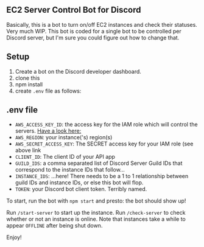 ## EC2 Server Control Bot for Discord
Basically, this is a bot to turn on/off EC2 instances and check their statuses. Very much WIP. This bot is coded for a single bot to be controlled per Discord server, but I'm sure you could figure out how to change that.

## Setup
1. Create a bot on the Discord developer dashboard.
2. clone this
3. npm install
4. create `.env` file as follows:

## .env file
* `AWS_ACCESS_KEY_ID`: the access key for the IAM role which will control the servers. [Have a look here:](https://docs.aws.amazon.com/AWSEC2/latest/UserGuide/iam-roles-for-amazon-ec2.html)
* `AWS_REGION`: your instance('s) region(s)
* `AWS_SECRET_ACCESS_KEY`: The SECRET access key for your IAM role (see above link
* `CLIENT_ID`: The client ID of your API app
* `GUILD_IDS`: a comma separated list of Discord Server Guild IDs that correspond to the instance IDs that follow...
* `INSTANCE_IDS`: ...here! There needs to be a 1 to 1 relationship between guild IDs and instance IDs, or else this bot will flop.
* `TOKEN`: your Discord bot client token. Terribly named.

To start, run the bot with `npm start` and presto: the bot should show up!

Run `/start-server` to start up the instance.
Run `/check-server` to check whether or not an instance is online. Note that instances take a while to appear `OFFLINE` after being shut down.

Enjoy!
